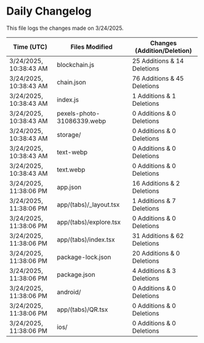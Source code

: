 # Daily Changelog

This file logs the changes made on 3/24/2025.

| Time (UTC)             | Files Modified                    | Changes (Addition/Deletion) |
|------------------------|-----------------------------------|-----------------------------|
| 3/24/2025, 10:38:43 AM | blockchain.js | 25 Additions & 14 Deletions |
| 3/24/2025, 10:38:43 AM | chain.json | 76 Additions & 45 Deletions |
| 3/24/2025, 10:38:43 AM | index.js | 1 Additions & 1 Deletions |
| 3/24/2025, 10:38:43 AM | pexels-photo-31086339.webp | 0 Additions & 0 Deletions |
| 3/24/2025, 10:38:43 AM | storage/ | 0 Additions & 0 Deletions |
| 3/24/2025, 10:38:43 AM | text-webp | 0 Additions & 0 Deletions |
| 3/24/2025, 10:38:43 AM | text.webp | 0 Additions & 0 Deletions |
| 3/24/2025, 11:38:06 PM | app.json | 16 Additions & 2 Deletions|
| 3/24/2025, 11:38:06 PM | app/(tabs)/_layout.tsx | 1 Additions & 7 Deletions|
| 3/24/2025, 11:38:06 PM | app/(tabs)/explore.tsx | 0 Additions & 0 Deletions|
| 3/24/2025, 11:38:06 PM | app/(tabs)/index.tsx | 31 Additions & 62 Deletions|
| 3/24/2025, 11:38:06 PM | package-lock.json | 20 Additions & 0 Deletions|
| 3/24/2025, 11:38:06 PM | package.json | 4 Additions & 3 Deletions|
| 3/24/2025, 11:38:06 PM | android/ | 0 Additions & 0 Deletions|
| 3/24/2025, 11:38:06 PM | app/(tabs)/QR.tsx | 0 Additions & 0 Deletions|
| 3/24/2025, 11:38:06 PM | ios/ | 0 Additions & 0 Deletions|
